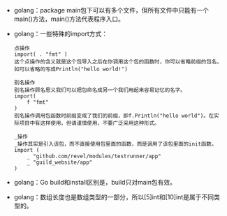 - golang：package main包下可以有多个文件，但所有文件中只能有一个main()方法，main()方法代表程序入口。

- golang：一些特殊的import方式：

  ```
  点操作
  import( . "fmt" )
  这个点操作的含义就是这个包导入之后在你调用这个包的函数时，你可以省略前缀的包名，如可以省略的写成Println("hello world!")

  别名操作
  别名操作顾名思义我们可以把包命名成另一个我们用起来容易记忆的名字。
  import(
      f "fmt"
  )
  别名操作调用包函数时前缀变成了我们的前缀，即f.Println("hello world")。在实际项目中有这样使用，但请谨慎使用，不要广泛采用这种形式。

  _操作
  _操作其实是引入该包，而不直接使用包里面的函数，而是调用了该包里面的init函数。
  import (
      _ "github.com/revel/modules/testrunner/app"
      _ "guild_website/app"
  )
  ```

- golang：Go build和install区别是，build只对main包有效。

- golang：数组长度也是数组类型的一部分，所以[5]int和[10]int是属于不同类型的。